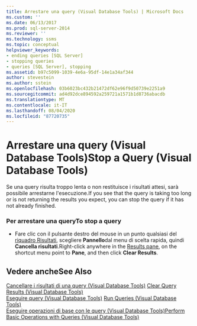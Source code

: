 ```yaml
---
title: Arrestare una query (Visual Database Tools) | Microsoft Docs
ms.custom: ''
ms.date: 06/13/2017
ms.prod: sql-server-2014
ms.reviewer: ''
ms.technology: ssms
ms.topic: conceptual
helpviewer_keywords:
- ending queries [SQL Server]
- stopping queries
- queries [SQL Server], stopping
ms.assetid: b97c5099-1039-4e6a-95df-14e1a34af344
author: stevestein
ms.author: sstein
ms.openlocfilehash: 03b6023bc432b21472df62e96f9d50739e2251a9
ms.sourcegitcommit: ad4d92dce894592a259721a1571b1d8736abacdb
ms.translationtype: MT
ms.contentlocale: it-IT
ms.lasthandoff: 08/04/2020
ms.locfileid: "87720735"
---
```

# <a name="stop-a-query-visual-database-tools"></a><span data-ttu-id="352dd-102">Arrestare una query (Visual Database Tools)</span><span class="sxs-lookup"><span data-stu-id="352dd-102">Stop a Query (Visual Database Tools)</span></span>
  <span data-ttu-id="352dd-103">Se una query risulta troppo lenta o non restituisce i risultati attesi, sarà possibile arrestarne l'esecuzione.</span><span class="sxs-lookup"><span data-stu-id="352dd-103">If you see that the query is taking too long or is not returning the results you expect, you can stop the query if it has not already finished.</span></span>  
  
### <a name="to-stop-a-query"></a><span data-ttu-id="352dd-104">Per arrestare una query</span><span class="sxs-lookup"><span data-stu-id="352dd-104">To stop a query</span></span>  
  
-   <span data-ttu-id="352dd-105">Fare clic con il pulsante destro del mouse in un punto qualsiasi del [riquadro Risultati](visual-database-tools.md), scegliere **Pannello**dal menu di scelta rapida, quindi **Cancella risultati**.</span><span class="sxs-lookup"><span data-stu-id="352dd-105">Right-click anywhere in the [Results pane](visual-database-tools.md), on the shortcut menu point to **Pane**, and then click **Clear Results**.</span></span>  
  
## <a name="see-also"></a><span data-ttu-id="352dd-106">Vedere anche</span><span class="sxs-lookup"><span data-stu-id="352dd-106">See Also</span></span>  
 <span data-ttu-id="352dd-107">[Cancellare i risultati di una query &#40;Visual Database Tools&#41;](clear-query-results-visual-database-tools.md) </span><span class="sxs-lookup"><span data-stu-id="352dd-107">[Clear Query Results &#40;Visual Database Tools&#41;](clear-query-results-visual-database-tools.md) </span></span>  
 <span data-ttu-id="352dd-108">[Eseguire query &#40;Visual Database Tools&#41;](run-queries-visual-database-tools.md) </span><span class="sxs-lookup"><span data-stu-id="352dd-108">[Run Queries &#40;Visual Database Tools&#41;](run-queries-visual-database-tools.md) </span></span>  
 [<span data-ttu-id="352dd-109">Eseguire operazioni di base con le query &#40;Visual Database Tools&#41;</span><span class="sxs-lookup"><span data-stu-id="352dd-109">Perform Basic Operations with Queries &#40;Visual Database Tools&#41;</span></span>](perform-basic-operations-with-queries-visual-database-tools.md)  
  
  
